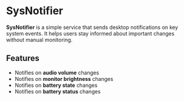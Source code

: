 # SysNotifier

**SysNotifier** is a simple service that sends desktop notifications on key system events. It helps users stay informed about important changes without manual monitoring.

## Features

- Notifies on **audio volume** changes
- Notifies on **monitor brightness** changes
- Notifies on **battery state** changes
- Notifies on **battery status** changes
